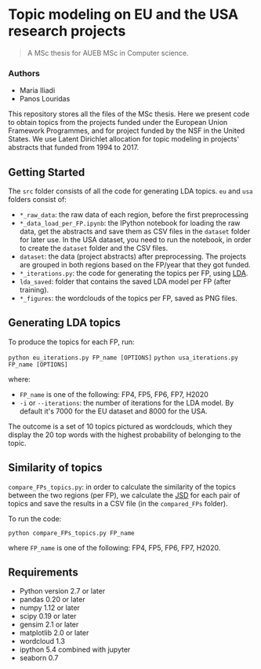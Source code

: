 Topic modeling on EU and the USA research projects
========================
> A MSc thesis for AUEB MSc in Computer science.

### Authors
*   Maria Iliadi
*   Panos Louridas

This repository stores all the files of the MSc thesis. Here we present code to obtain topics from the projects funded under the European Union Framework Programmes, and for project funded by the NSF in the United States. We use Latent Dirichlet allocation for topic modeling in projects' abstracts that funded from 1994 to 2017.

## Getting Started

The `src` folder consists of all the code for generating LDA topics. `eu` and `usa` folders consist of:
- `*_raw_data`: the raw data of each region, before the first preprocessing
- `*_data_load_per_FP.ipynb`: the IPython notebook for loading the raw data, get the abstracts and save them as CSV files in the `dataset` folder for later use. In the USA dataset, you need to run the notebook, in order to create the `dataset` folder and the CSV files.
- `dataset`: the data (project abstracts) after preprocessing. The projects are grouped in both regions based on the FP/year that they got funded.
- `*_iterations.py`: the code for generating the topics per FP, using [LDA](https://radimrehurek.com/gensim/models/ldamodel.html).
- `lda_saved`: folder that contains the saved LDA model per FP (after training).
- `*_figures`: the wordclouds of the topics per FP, saved as PNG files.


## Generating LDA topics

To produce the topics for each FP, run:

`python eu_iterations.py FP_name [OPTIONS]`
`python usa_iterations.py FP_name [OPTIONS]`

where:

- `FP_name` is one of the following: FP4, FP5, FP6, FP7, H2020
- `-i` or `--iterations`: the number of iterations for the LDA model. By default it's 7000 for the EU dataset and 8000 for the USA.

The outcome is a set of 10 topics pictured as wordclouds, which they display the 20 top words with the highest probability of belonging to the topic.


## Similarity of topics

`compare_FPs_topics.py`: in order to calculate the similarity of the topics between the two regions (per FP), we calculate the [JSD](https://en.wikipedia.org/wiki/Jensen%E2%80%93Shannon_divergence) for each pair of topics and save the results in a CSV file (in the `compared_FPs` folder).

To run the code:

`python compare_FPs_topics.py FP_name`

where `FP_name` is one of the following: FP4, FP5, FP6, FP7, H2020.


## Requirements

- Python version 2.7 or later
- pandas 0.20 or later
- numpy 1.12 or later
- scipy 0.19 or later
- gensim 2.1 or later
- matplotlib 2.0 or later
- wordcloud 1.3
- ipython 5.4 combined with jupyter
- seaborn 0.7
